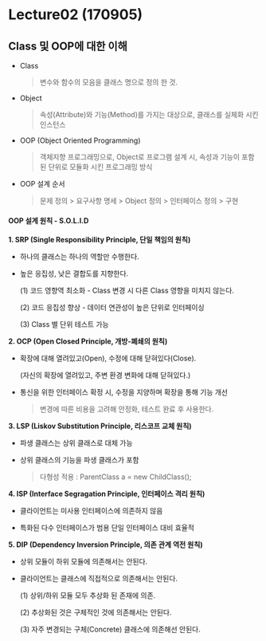 # Lecture02 (170905)

##  Class 및 OOP에 대한 이해

* Class
  > 변수와 함수의 모음을 클래스 명으로 정의 한 것.

* Object
  > 속성(Attribute)와 기능(Method)를 가지는 대상으로, 클래스를 실체화 시킨 인스턴스

* OOP (Object Oriented Programming)
  > 객체지향 프로그래밍으로, Object로 프로그램 설계 시, 속성과 기능이 포함된 단위로 모듈화 시킨 프로그래밍 방식

* OOP 설계 순서
  > 문제 정의 > 요구사항 명세 > Object 정의 > 인터페이스 정의 > 구현



#### OOP 설계 원칙 - S.O.L.I.D

 **1. SRP (Single Responsibility Principle, 단일 책임의 원칙)**

  * 하나의 클래스는 하나의 역할만 수행한다.

  * 높은 응집성, 낮은 결합도를 지향한다.

      (1) 코드 영향역 최소화 - Class 변경 시 다른 Class 영향을 미치지 않는다.

      (2) 코드 응집성 향상 - 데이터 연관성이 높은 단위로 인터페이싱

      (3) Class 별 단위 테스트 가능

**2. OCP (Open Closed Principle, 개방-폐쇄의 원칙)**

  * 확장에 대해 열려있고(Open), 수정에 대해 닫혀있다(Close).

     (자신의 확장에 열려있고, 주변 환경 변화에 대해 닫혀있다.)

  * 통신을 위한 인터페이스 확정 시, 수정을 지양하며 확장을 통해 기능 개선

    > 변경에 따른 비용을 고려해 안정화, 테스트 완료 후 사용한다.  

**3. LSP (Liskov Substitution Principle, 리스코프 교체 원칙)**

  * 파생 클래스는 상위 클래스로 대체 가능

  * 상위 클래스의 기능을 파생 클래스가 포함

    > 다형성 적용 : ParentClass a = new ChildClass();

**4. ISP (Interface Segragation Principle, 인터페이스 격리 원칙)**

   * 클라이언트는 미사용 인터페이스에 의존하지 않음

   * 특화된 다수 인터페이스가 범용 단일 인터페이스 대비 효율적

**5. DIP (Dependency Inversion Principle, 의존 관계 역전 원칙)**

   * 상위 모듈이 하위 모듈에 의존해서는 안된다.

   * 클라이언트는 클래스에 직접적으로 의존해서는 안된다.

     (1) 상위/하위 모듈 모두 추상화 된 존재에 의존.

     (2) 추상화된 것은 구체적인 것에 의존해서는 안된다.

     (3) 자주 변경되는 구체(Concrete) 클래스에 의존해선 안된다.
